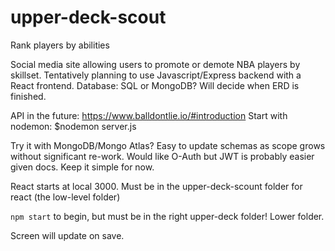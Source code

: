 # upper-deck-scout
Rank players by abilities

Social media site allowing users to promote or demote NBA players by skillset. Tentatively planning to use Javascript/Express backend with a React frontend.
Database: SQL or MongoDB? Will decide when ERD is finished.

API in the future: https://www.balldontlie.io/#introduction
Start with nodemon: $nodemon server.js

Try it with MongoDB/Mongo Atlas? Easy to update schemas as scope grows without significant re-work. Would like O-Auth but JWT is probably easier given docs. Keep it simple for now.

React starts at local 3000. Must be in the upper-deck-scount folder for react (the low-level folder)

`npm start` to begin, but must be in the right upper-deck folder! Lower folder.

Screen will update on save.
